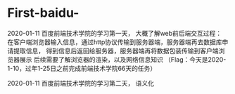 # First-baidu-
2020-01-11
百度前端技术学院的学习第一天，
大概了解web前后端交互过程：
在客户端浏览器输入信息，通过http协议传输到服务器端，服务器端再去数据库申请提取信息，
得到信息后返回给服务器，服务器端再将数据包装传输到客户端浏览器展示
后续需要了解浏览器的渲染，以及网络信息知识
（Flag：今天是2020-1-10，过年1-25日之前完成前端技术学院66天的任务）

2020-01-11
百度前端技术学院的学习第二天，
语义化
